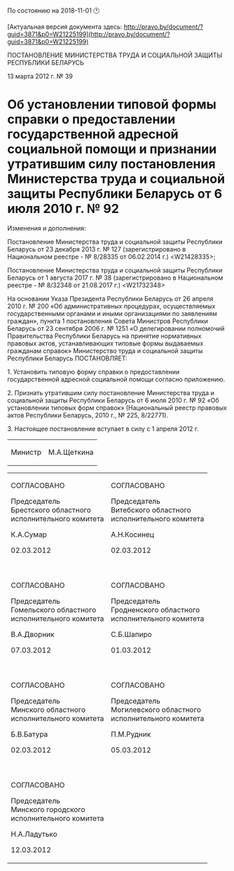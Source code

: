 По состоянию на 2018-11-01 &#x1F550;

[Актуальная версия документа здесь: http://pravo.by/document/?guid=3871&p0=W21225199](http://pravo.by/document/?guid=3871&p0=W21225199)

<p>ПОСТАНОВЛЕНИЕ МИНИСТЕРСТВА ТРУДА И СОЦИАЛЬНОЙ ЗАЩИТЫ РЕСПУБЛИКИ БЕЛАРУСЬ</p>
<p>13 марта 2012 г. № 39</p>
<h1>Об установлении типовой формы справки о предоставлении государственной адресной социальной помощи и признании утратившим силу постановления Министерства труда и социальной защиты Республики Беларусь от 6 июля 2010 г. № 92</h1>
<p>Изменения и дополнения:</p>
<p>Постановление Министерства труда и социальной защиты Республики Беларусь от 23 декабря 2013 г. № 127 (зарегистрировано в Национальном реестре - № 8/28335 от 06.02.2014 г.) &lt;W21428335&gt;;</p>
<p>Постановление Министерства труда и социальной защиты Республики Беларусь от 1 августа 2017 г. № 38 (зарегистрировано в Национальном реестре - № 8/32348 от 21.08.2017 г.) &lt;W21732348&gt;</p>
<p></p>
<p>На основании Указа Президента Республики Беларусь от 26 апреля 2010 г. № 200 «Об административных процедурах, осуществляемых государственными органами и иными организациями по заявлениям граждан», пункта 1 постановления Совета Министров Республики Беларусь от 23 сентября 2006 г. № 1251 «О делегировании полномочий Правительства Республики Беларусь на принятие нормативных правовых актов, устанавливающих типовые формы выдаваемых гражданам справок» Министерство труда и социальной защиты Республики Беларусь ПОСТАНОВЛЯЕТ:</p>
<p>1. Установить типовую форму справки о предоставлении государственной адресной социальной помощи согласно приложению.</p>
<p>2. Признать утратившим силу постановление Министерства труда и социальной защиты Республики Беларусь от 6 июля 2010 г. № 92 «Об установлении типовых форм справок» (Национальный реестр правовых актов Республики Беларусь, 2010 г., № 225, 8/22771).</p>
<p>3. Настоящее постановление вступает в силу с 1 апреля 2012 г.</p>
<p></p>
<table><tr>
<td><p>Министр</p></td>
<td><p>М.А.Щеткина</p></td>
</tr></table>
<p></p>
<table>
<tr>
<td>
<p>СОГЛАСОВАНО</p>
<p>Председатель<br>Брестского областного <br>исполнительного комитета</p>
<p>К.А.Сумар</p>
<p>02.03.2012</p>
</td>
<td>
<p>СОГЛАСОВАНО</p>
<p>Председатель<br>Витебского областного <br>исполнительного комитета</p>
<p>А.Н.Косинец</p>
<p>02.03.2012</p>
</td>
</tr>
<tr>
<td><p></p></td>
<td><p></p></td>
</tr>
<tr>
<td>
<p>СОГЛАСОВАНО</p>
<p>Председатель<br>Гомельского областного <br>исполнительного комитета</p>
<p>В.А.Дворник</p>
<p>07.03.2012</p>
</td>
<td>
<p>СОГЛАСОВАНО</p>
<p>Председатель<br>Гродненского областного <br>исполнительного комитета</p>
<p>С.Б.Шапиро</p>
<p>01.03.2012</p>
</td>
</tr>
<tr>
<td><p></p></td>
<td><p></p></td>
</tr>
<tr>
<td>
<p>СОГЛАСОВАНО</p>
<p>Председатель<br>Минского областного <br>исполнительного комитета</p>
<p>Б.В.Батура</p>
<p>02.03.2012</p>
</td>
<td>
<p>СОГЛАСОВАНО</p>
<p>Председатель<br>Могилевского областного <br>исполнительного комитета</p>
<p>П.М.Рудник</p>
<p>05.03.2012</p>
</td>
</tr>
<tr>
<td><p></p></td>
<td><p></p></td>
</tr>
<tr>
<td>
<p>СОГЛАСОВАНО</p>
<p>Председатель<br>Минского городского <br>исполнительного комитета</p>
<p>Н.А.Ладутько</p>
<p>12.03.2012</p>
</td>
<td><p></p></td>
</tr>
</table>
<p></p>